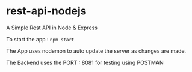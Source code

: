 # rest-api-nodejs
A Simple Rest API in Node &amp; Express


To start the app : `npm start`

The App uses nodemon to auto update the server as changes are made.

The Backend uses the PORT : 8081 for testing using POSTMAN
